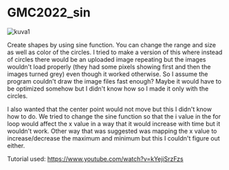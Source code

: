 # GMC2022_sin

![kuva1](https://user-images.githubusercontent.com/105856449/170893931-6a3b3371-ac3a-4cd8-81f9-e04a8ee0dccd.jpg)

Create shapes by using sine function. You can change the range and size as well as color of the circles. I tried to make a version of this where instead of circles there would be an uploaded image repeating but the images wouldn't load properly (they had some pixels showing first and then the images turned grey) even though it worked otherwise. So I assume the program couldn't draw the image files fast enough? Maybe it would have to be optimized somehow but I didn't know how so I made it only with the circles.

I also wanted that the center point would not move but this I didn't know how to do. We tried to change the sine function so that the i value in the for loop would affect the x value in a way that it would increase with time but it wouldn't work. Other way that was suggested was mapping the x value to increase/decrease the maximum and minimum but this I couldn't figure out either.

Tutorial used:
https://www.youtube.com/watch?v=kYejiSrzFzs
